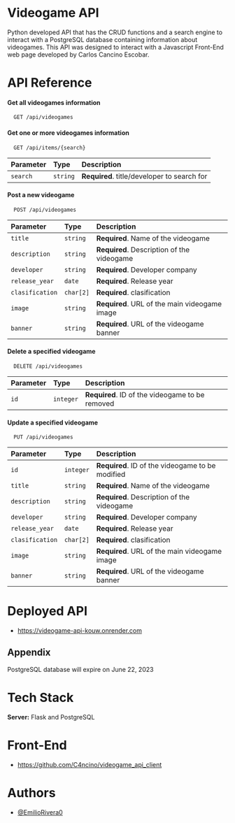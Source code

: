 
# Videogame API

Python developed API that has the CRUD functions and a search engine to interact with a PostgreSQL database containing information about videogames. This API was designed to interact with a Javascript Front-End web page developed by Carlos Cancino Escobar.

# API Reference

#### Get all videogames information

```http
  GET /api/videogames
```

#### Get one or more videogames information

```http
  GET /api/items/{search}
```

| Parameter | Type     | Description                                 |
| :-------- | :------- | :------------------------------------------ |
| `search`  | `string` | **Required**. title/developer to search for |

#### Post a new videogame

```http
  POST /api/videogames
```

| Parameter | Type     | Description                |
| :-------- | :------- | :------------------------- |
| `title` | `string` | **Required**. Name of the videogame |
| `description` | `string` | **Required**. Description of the videogame |
| `developer` | `string` | **Required**. Developer company |
| `release_year` | `date` | **Required**. Release year |
| `clasification` | `char[2]` | **Required**. clasification |
| `image` | `string` | **Required**. URL of the main videogame image |
| `banner` | `string` | **Required**. URL of the videogame banner |

#### Delete a specified videogame

```http
  DELETE /api/videogames
```

| Parameter | Type     | Description                |
| :-------- | :------- | :------------------------- |
| `id` | `integer` | **Required**. ID of the videogame to be removed |

#### Update a specified videogame

```http
  PUT /api/videogames
```

| Parameter | Type     | Description                |
  | :-------- | :------- | :------------------------- |
  | `id` | `integer` | **Required**. ID of the videogame to be modified |
  | `title` | `string` | **Required**. Name of the videogame |
  | `description` | `string` | **Required**. Description of the videogame |
  | `developer` | `string` | **Required**. Developer company |
  | `release_year` | `date` | **Required**. Release year |
  | `clasification` | `char[2]` | **Required**. clasification |
  | `image` | `string` | **Required**. URL of the main videogame image |
  | `banner` | `string` | **Required**. URL of the videogame banner |

# Deployed API

- https://videogame-api-kouw.onrender.com

## Appendix

PostgreSQL database will expire on June 22, 2023

# Tech Stack

**Server:** Flask and PostgreSQL

# Front-End

- https://github.com/C4ncino/videogame_api_client

# Authors

- [@EmilioRivera0](https://github.com/EmilioRivera0)
